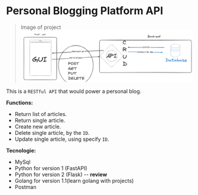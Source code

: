 # Personal Blogging Platform API

> Image of project
![Screenshot of a comment on a GitHub issue showing an image, added in the Markdown, of an Octocat smiling and raising a tentacle.](design-system.png)

This is a `RESTful API` that would power a personal blog.

**Functions:**
- Return list of articles.
- Return single article.
- Create new article.
- Delete single article, by the `ID`.
- Update single article, using specify `ID`.

**Tecnologie:**
- MySql
- Python for version 1 (FastAPI)
- Python for version 2 (Flask) -- **review** 
- Golang for version 1.1(learn golang with projects)
- Postman